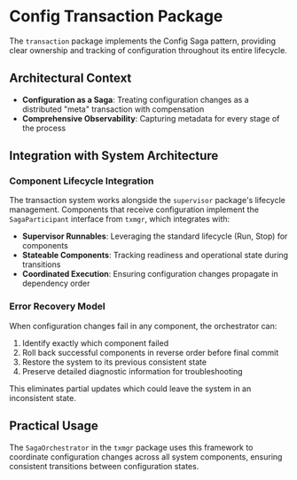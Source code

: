 # Config Transaction Package

The `transaction` package implements the Config Saga pattern, providing clear ownership and tracking of configuration throughout its entire lifecycle.

## Architectural Context

- **Configuration as a Saga**: Treating configuration changes as a distributed "meta" transaction with compensation
- **Comprehensive Observability**: Capturing metadata for every stage of the process

## Integration with System Architecture

### Component Lifecycle Integration

The transaction system works alongside the `supervisor` package's lifecycle management. Components that receive configuration implement the `SagaParticipant` interface from `txmgr`, which integrates with:

- **Supervisor Runnables**: Leveraging the standard lifecycle (Run, Stop) for components
- **Stateable Components**: Tracking readiness and operational state during transitions
- **Coordinated Execution**: Ensuring configuration changes propagate in dependency order

### Error Recovery Model

When configuration changes fail in any component, the orchestrator can:

1. Identify exactly which component failed
2. Roll back successful components in reverse order before final commit
3. Restore the system to its previous consistent state
4. Preserve detailed diagnostic information for troubleshooting

This eliminates partial updates which could leave the system in an inconsistent state.

## Practical Usage

The `SagaOrchestrator` in the `txmgr` package uses this framework to coordinate configuration changes across all system components, ensuring consistent transitions between configuration states.